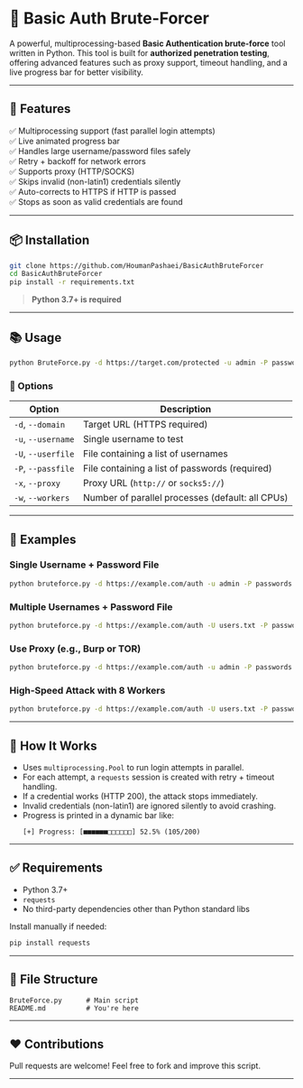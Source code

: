 # 🔐 Basic Auth Brute-Forcer

A powerful, multiprocessing-based **Basic Authentication brute-force** tool written in Python. This tool is built for **authorized penetration testing**, offering advanced features such as proxy support, timeout handling, and a live progress bar for better visibility.

---

## 🚀 Features

✅ Multiprocessing support (fast parallel login attempts)  
✅ Live animated progress bar  
✅ Handles large username/password files safely  
✅ Retry + backoff for network errors  
✅ Supports proxy (HTTP/SOCKS)  
✅ Skips invalid (non-latin1) credentials silently  
✅ Auto-corrects to HTTPS if HTTP is passed  
✅ Stops as soon as valid credentials are found  

---

## 📦 Installation

```bash
git clone https://github.com/HoumanPashaei/BasicAuthBruteForcer
cd BasicAuthBruteForcer
pip install -r requirements.txt
```

> **Python 3.7+ is required**

---

## 📚 Usage

```bash
python BruteForce.py -d https://target.com/protected -u admin -P passwords.txt -w 4 -x http://127.0.0.1:8080
```

### 🔧 Options

| Option             | Description                                       |
|--------------------|---------------------------------------------------|
| `-d`, `--domain`    | Target URL (HTTPS required)                      |
| `-u`, `--username`  | Single username to test                          |
| `-U`, `--userfile`  | File containing a list of usernames              |
| `-P`, `--passfile`  | File containing a list of passwords (required)   |
| `-x`, `--proxy`     | Proxy URL (`http://` or `socks5://`)             |
| `-w`, `--workers`   | Number of parallel processes (default: all CPUs) |

---

## 🔄 Examples

### Single Username + Password File
```bash
python bruteforce.py -d https://example.com/auth -u admin -P passwords.txt
```

### Multiple Usernames + Password File
```bash
python bruteforce.py -d https://example.com/auth -U users.txt -P passwords.txt
```

### Use Proxy (e.g., Burp or TOR)
```bash
python bruteforce.py -d https://example.com/auth -u admin -P passwords.txt -x http://127.0.0.1:8080
```

### High-Speed Attack with 8 Workers
```bash
python bruteforce.py -d https://example.com/auth -U users.txt -P passwords.txt -w 8
```

---

## 🧠 How It Works

- Uses `multiprocessing.Pool` to run login attempts in parallel.
- For each attempt, a `requests` session is created with retry + timeout handling.
- If a credential works (HTTP 200), the attack stops immediately.
- Invalid credentials (non-latin1) are ignored silently to avoid crashing.
- Progress is printed in a dynamic bar like:
  ```
  [+] Progress: [■■■■■■□□□□□□] 52.5% (105/200)
  ```

---

## ✅ Requirements

- Python 3.7+
- `requests`
- No third-party dependencies other than Python standard libs

Install manually if needed:
```bash
pip install requests
```

---

## 📁 File Structure

```
BruteForce.py      # Main script
README.md          # You're here
```

---

## ❤️ Contributions

Pull requests are welcome! Feel free to fork and improve this script.

---


